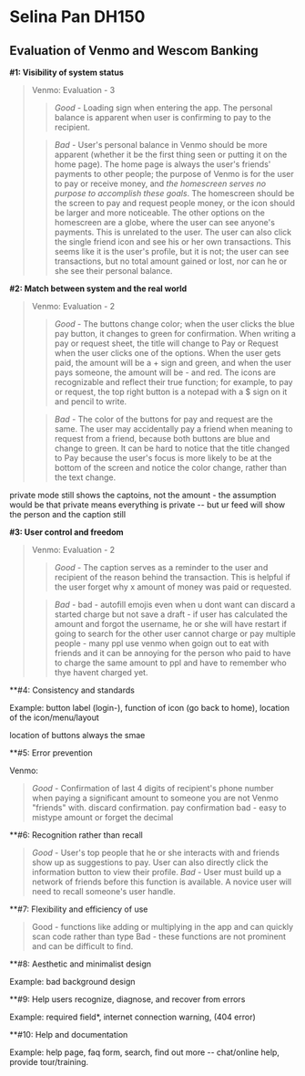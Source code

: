 # Selina Pan DH150
Evaluation of **Venmo** and **Wescom Banking**
--------------------------------------------------

__#1: Visibility of system status__
> Venmo: Evaluation - 3
>> _Good_ - Loading sign when entering the app. The personal balance is apparent when user is confirming to pay to the recipient. 
>
>> _Bad_ - User's personal balance in Venmo should be more apparent (whether it be the first thing seen or putting it on the home page). The home page is always the user's friends' payments to other people; the purpose of Venmo is for the user to pay or receive money, and _the homescreen serves no purpose to accomplish these goals_. The homescreen should be the screen to pay and request people money, or the icon should be larger and more noticeable. The other options on the homescreen are a globe, where the user can see anyone's payments. This is unrelated to the user. The user can also click the single friend icon and see his or her own transactions. This seems like it is the user's profile, but it is not; the user can see transactions, but no total amount gained or lost, nor can he or she see their personal balance. 


__#2: Match between system and the real world__
> Venmo: Evaluation - 2
>> _Good_ - The buttons change color; when the user clicks the blue pay button, it changes to green for confirmation. When writing a pay or request sheet, the title will change to Pay or Request when the user clicks one of the options. When the user gets paid, the amount will be a + sign and green, and when the user pays someone, the amount will be - and red. The icons are recognizable and reflect their true function; for example, to pay or request, the top right button is a notepad with a $ sign on it and pencil to write. 
>
>>_Bad_ - The color of the buttons for pay and request are the same. The user may accidentally pay a friend when meaning to request from a friend, because both buttons are blue and change to green. It can be hard to notice that the title changed to Pay because the user's focus is more likely to be at the bottom of the screen and notice the color change, rather than the text change. 

private mode still shows the captoins, not the amount - the assumption would be that private means everything is private -- but ur feed will show the person and the caption still 

__#3: User control and freedom__
> Venmo: Evaluation - 2
>> _Good_ - The caption serves as a reminder to the user and recipient of the reason behind the transaction. This is helpful if the user forget why x amount of money was paid or requested. 
>
>>_Bad_ - 
bad - autofill emojis even when u dont want 
can discard a started charge but not save a draft - if user has calculated the amount and forgot the username, he or she will have restart if going to search for the other user
cannot charge or pay multiple people - many ppl use venmo when goign out to eat with friends and it can be annoying for the person who paid to have to charge the same amount to ppl and have to remember who thye havent charged yet.


**#4: Consistency and standards

Example: button label (login-), function of icon (go back to home), location of the icon/menu/layout

location of buttons always the smae

**#5: Error prevention

Venmo:
> _Good_ - Confirmation of last 4 digits of recipient's phone number when paying a significant amount to someone you are not Venmo "friends" with. discard confirmation. pay confirmation
bad - easy to mistype amount or forget the decimal 

**#6: Recognition rather than recall

> _Good_ - User's top people that he or she interacts with and friends show up as suggestions to pay. User can also directly click the information button to view their profile.
> _Bad_ - User must build up a network of friends before this function is available. A novice user will need to recall someone's user handle. 

**#7: Flexibility and efficiency of use

> Good - functions like adding or multiplying in the app and can quickly scan code rather than type
> Bad - these functions are not prominent and can be difficult to find. 

**#8: Aesthetic and minimalist design

Example: bad background design

**#9: Help users recognize, diagnose, and recover from errors

Example: required field*, internet connection warning, (404 error)

**#10: Help and documentation

Example: help page, faq form, search, find out more -- chat/online help, provide tour/training.

